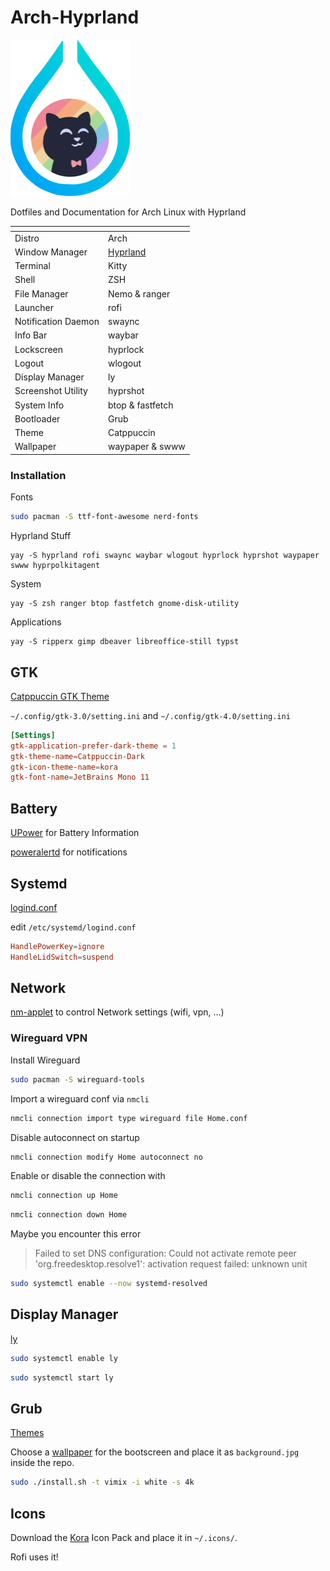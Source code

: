 # Arch-Hyprland

<img src="https://github.com/felixs274/Arch-Hyprland/blob/main/icon.png?raw=true" height="250" alt="Icon">

Dotfiles and Documentation for Arch Linux with Hyprland

| <!-- -->            | <!-- -->                                |
|---------------------|-----------------------------------------|
| Distro              | Arch                                    |
| Window Manager      | [Hyprland](https://hyprland.org/)       |
| Terminal            | Kitty                                   |
| Shell               | ZSH                                     |
| File Manager        | Nemo & ranger                           |
| Launcher            | rofi                                    |
| Notification Daemon | swaync                                  |
| Info Bar            | waybar                                  |
| Lockscreen          | hyprlock                                |
| Logout              | wlogout                                 |
| Display Manager     | ly                                      | 
| Screenshot Utility  | hyprshot                                |
| System Info         | btop & fastfetch                        |
| Bootloader          | Grub                                    |
| Theme               | Catppuccin                              |
| Wallpaper           | waypaper & swww                         |

### Installation

Fonts
```bash
sudo pacman -S ttf-font-awesome nerd-fonts
```

Hyprland Stuff
```
yay -S hyprland rofi swaync waybar wlogout hyprlock hyprshot waypaper swww hyprpolkitagent
```

System
```
yay -S zsh ranger btop fastfetch gnome-disk-utility 
```

Applications
```
yay -S ripperx gimp dbeaver libreoffice-still typst
```

## GTK

[Catppuccin GTK Theme](https://www.gnome-look.org/p/1715554)

`~/.config/gtk-3.0/setting.ini` and `~/.config/gtk-4.0/setting.ini`

```conf
[Settings]
gtk-application-prefer-dark-theme = 1
gtk-theme-name=Catppuccin-Dark
gtk-icon-theme-name=kora
gtk-font-name=JetBrains Mono 11
```

## Battery

[UPower](https://upower.freedesktop.org/) for Battery Information

[poweralertd](https://aur.archlinux.org/packages/poweralertd) for notifications 

## Systemd

[logind.conf](https://www.freedesktop.org/software/systemd/man/latest/logind.conf.html)

edit `/etc/systemd/logind.conf`

```conf
HandlePowerKey=ignore
HandleLidSwitch=suspend
```

## Network

[nm-applet](https://archlinux.org/packages/extra/x86_64/network-manager-applet/) to control Network settings (wifi, vpn, ...)

### Wireguard VPN

Install Wireguard

```bash
sudo pacman -S wireguard-tools
```

Import a wireguard conf via `nmcli`

```bash
nmcli connection import type wireguard file Home.conf
```

Disable autoconnect on startup

```bash
nmcli connection modify Home autoconnect no
```

Enable or disable the connection with

```bash
nmcli connection up Home
```

```bash
nmcli connection down Home
```

Maybe you encounter this error

> Failed to set DNS configuration: Could not activate remote peer 'org.freedesktop.resolve1': activation request failed: unknown unit

```bash
sudo systemctl enable --now systemd-resolved
```

## Display Manager

[ly](https://archlinux.org/packages/extra/x86_64/ly/)

```bash
sudo systemctl enable ly
```

```bash
sudo systemctl start ly
```

## Grub

[Themes](https://github.com/vinceliuice/grub2-themes)

Choose a [wallpaper](https://github.com/felixs274/Arch-Hyprland/tree/main/wallpaper) for the bootscreen and place it as `background.jpg` inside the repo.

```bash
sudo ./install.sh -t vimix -i white -s 4k
```

## Icons

Download the [Kora](https://github.com/bikass/kora) Icon Pack and place it in `~/.icons/`.

Rofi uses it!

